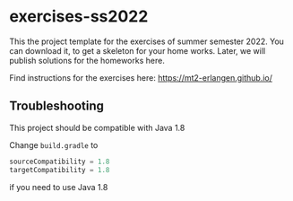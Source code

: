 # exercises-ss2022

This the project template for the exercises of summer semester 2022.
You can download it, to get a skeleton for your home works.
Later, we will publish solutions for the homeworks here.



Find instructions for the exercises here: https://mt2-erlangen.github.io/

## Troubleshooting

This project should be compatible with Java 1.8

Change `build.gradle` to 

```groovy
sourceCompatibility = 1.8
targetCompatibility = 1.8

```
if you need to use Java 1.8
